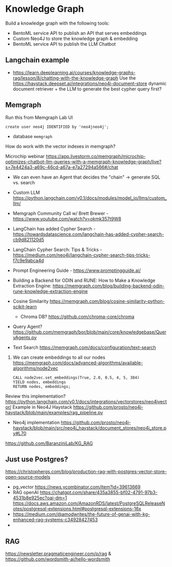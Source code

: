 # Knowledge Graph

Build a knowledge graph with the following tools:
- BentoML service API to publish an API that serves embeddings
- Custom Neo4J to store the knowledge graph & embedding
- BentoML service API to publish the LLM Chatbot

## Langchain example
- https://learn.deeplearning.ai/courses/knowledge-graphs-rag/lesson/8/chatting-with-the-knowledge-graph
Use the https://haystack.deepset.ai/integrations/neo4j-document-store dynamic document retriever + the LLM to
generate the best cypher query first?

## Memgraph

Run this from Memgraph Lab UI

```cypher
create user neo4j IDENTIFIED by 'neo4jneo4j';
```

- database `memgraph`

How do work with the vector indexes in memgraph?

Microchip webinar https://app.livestorm.co/memgraph/microchip-optimizes-chatbot-llm-queries-with-a-memgraph-knowledge-graph/live?s=7e4424a3-a69c-46cd-a67a-e7a27294a566#/chat
- We can even have an Agent that decides the "chain" -> generate SQL vs. search


- Custom LLM https://python.langchain.com/v0.1/docs/modules/model_io/llms/custom_llm/
- Memgraph Community Call w/ Brett Brewer - https://www.youtube.com/watch?v=okmk357t9W8
- LangChain has added Cypher Search - https://towardsdatascience.com/langchain-has-added-cypher-search-cb9d821120d5
- LangChain Cypher Search: Tips & Tricks - https://medium.com/neo4j/langchain-cypher-search-tips-tricks-f7c9e9abca4d
- Prompt Engineering Guide - https://www.promptingguide.ai/
- Building a Backend for ODIN and RUNE: How to Make a Knowledge Extraction Engine: https://memgraph.com/blog/building-backend-odin-rune-knowledge-extraction-engine
- Cosine Similarity https://memgraph.com/blog/cosine-similarity-python-scikit-learn
  - Chroma DB? https://github.com/chroma-core/chroma
- Query Agent? https://github.com/memgraph/bor/blob/main/core/knowledgebase/QueryAgents.py
- Text Search https://memgraph.com/docs/configuration/text-search


1. We can create embeddings to all our nodes https://memgraph.com/docs/advanced-algorithms/available-algorithms/node2vec
    ```cypher
    CALL node2vec.set_embeddings(True, 2.0, 0.5, 4, 5, 384) 
    YIELD nodes, embeddings
    RETURN nodes, embeddings;
    ```

Review this implementation? https://python.langchain.com/v0.1/docs/integrations/vectorstores/neo4jvector/
Example in Neo4J Haystack https://github.com/prosto/neo4j-haystack/blob/main/examples/rag_pipeline.py
- Neo4j implementation https://github.com/prosto/neo4j-haystack/blob/main/src/neo4j_haystack/document_stores/neo4j_store.py#L70

https://github.com/BaranziniLab/KG_RAG

## Just use Postgres?

https://christophergs.com/blog/production-rag-with-postgres-vector-store-open-source-models

- pg_vector https://news.ycombinator.com/item?id=39613669
- RAG openAI https://chatgpt.com/share/435a3855-bf02-4791-97b3-4531b8e925ec?oai-dm=1
https://docs.aws.amazon.com/AmazonRDS/latest/PostgreSQLReleaseNotes/postgresql-extensions.html#postgresql-extensions-16x 
- https://medium.com/@amodwrites/the-future-of-genai-with-kg-enhanced-rag-systems-c34928427453
- 

## RAG

https://newsletter.pragmaticengineer.com/p/rag & https://github.com/wordsmith-ai/hello-wordsmith
